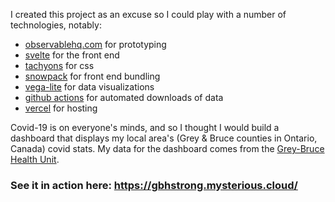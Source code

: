 I created this project as an excuse so I could play with a number of technologies, notably:

* [observablehq.com](https://observablehq.com/@mskullcap/kincardinestrong) for prototyping
* [svelte](https://svelte.dev/) for the front end
* [tachyons](https://tachyons.io/) for css
* [snowpack](https://www.snowpack.dev/) for front end bundling
* [vega-lite](https://vega.github.io/vega-lite/) for data visualizations
* [github actions](https://github.com/features/actions) for automated downloads of data
* [vercel](https://vercel.com/) for hosting

Covid-19 is on everyone's minds, and so I thought I would build a dashboard that displays my local area's 
(Grey & Bruce counties in Ontario, Canada) covid stats.  My data for the dashboard comes from the 
[Grey-Bruce Health Unit](https://www.publichealthgreybruce.on.ca/).

### See it in action here: https://gbhstrong.mysterious.cloud/